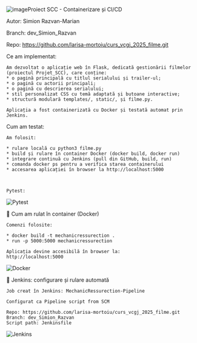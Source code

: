 ![image](https://github.com/user-attachments/assets/60a7dc69-a83d-4f4a-844d-3b783dc325f8)Proiect SCC - Containerizare și CI/CD

Autor: Simion Razvan-Marian

Branch: dev_Simion_Razvan

Repo: https://github.com/larisa-mortoiu/curs_vcgj_2025_filme.git

Ce am implementat:

	Am dezvoltat o aplicație web în Flask, dedicată gestionării filmelor (proiectul Projet_SCC), care conține:
	* o pagină principală cu titlul serialului și trailer-ul;
	* o pagină cu actorii principali;
	* o pagină cu descrierea serialului;
	* stil personalizat CSS cu temă adaptată și butoane interactive;
	* structură modulară templates/, static/, și filme.py.

	Aplicația a fost containerizată cu Docker și testată automat prin Jenkins.

Cum am testat:

	Am folosit:

	* rulare locală cu python3 filme.py
	* build și rulare în container Docker (docker build, docker run)
	* integrare continuă cu Jenkins (pull din GitHub, build, run)
	* comanda docker ps pentru a verifica starea containerului
	* accesarea aplicației în browser la http://localhost:5000
	
	

	Pytest:
![Pytest](https://github.com/user-attachments/assets/fb53242b-b6f2-4d26-b96c-3c3584b29511)

🐳 Cum am rulat în container (Docker)

	Comenzi folosite:

	* docker build -t mechanicressurection .
	* run -p 5000:5000 mechanicressurection

	Aplicația devine accesibilă în browser la:
	http://localhost:5000
 
![Docker](https://github.com/user-attachments/assets/01135ec9-8c47-4ef3-9d3d-e7d64e906136)




🔧 Jenkins: configurare și rulare automată

	Job creat în Jenkins: MechanicRessurection-Pipeline

	Configurat ca Pipeline script from SCM

	Repo: https://github.com/larisa-mortoiu/curs_vcgj_2025_filme.git
	Branch: dev_Simion_Razvan
	Script path: Jenkinsfile

![Jenkins](https://github.com/user-attachments/assets/861010db-8296-4238-a6b2-413bd96bb096)
